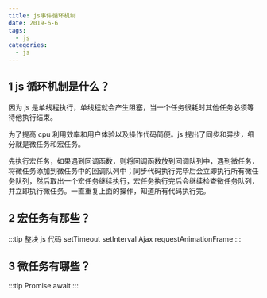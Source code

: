 ```yaml
---
title: js事件循环机制
date: 2019-6-6
tags:
  - js
categories:
  - js
---
```


## 1 js 循环机制是什么？

因为 js 是单线程执行，单线程就会产生阻塞，当一个任务很耗时其他任务必须等待他执行结束。

为了提高 cpu 利用效率和用户体验以及操作代码简便。js 提出了同步和异步，细分就是微任务和宏任务。

先执行宏任务，如果遇到回调函数，则将回调函数放到回调队列中，遇到微任务，将微任务添加到微任务中的回调队列中；同步代码执行完毕后会立即执行所有微任务队列，然后取出一个宏任务继续执行，宏任务执行完后会继续检查微任务队列，并立即执行微任务。一直重复上面的操作，知道所有代码执行完。

## 2 宏任务有那些？

:::tip
整块 js 代码 setTimeout setInterval Ajax requestAnimationFrame
:::

## 3 微任务有哪些？

:::tip
Promise await
:::
